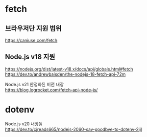 # fetch

## 브라우저단 지원 범위

https://caniuse.com/fetch

## Node.js v18 지원

https://nodejs.org/dist/latest-v18.x/docs/api/globals.html#fetch  
https://dev.to/andrewbaisden/the-nodejs-18-fetch-api-72m

Node.js v21 안정화된 버전 내장  
https://blog.logrocket.com/fetch-api-node-js/

# dotenv

Node.js v20 내장됨  
https://dev.to/cjreads665/nodejs-2060-say-goodbye-to-dotenv-2ijl
